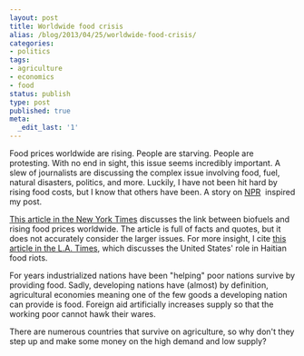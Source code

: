 ```yaml
---
layout: post
title: Worldwide food crisis
alias: /blog/2013/04/25/worldwide-food-crisis/
categories:
- politics
tags:
- agriculture
- economics
- food
status: publish
type: post
published: true
meta:
  _edit_last: '1'
---
```

Food prices worldwide are rising. People are starving. People are protesting. With no end in sight, this issue seems incredibly important. A slew of journalists are discussing the complex issue involving food, fuel, natural disasters, politics, and more. Luckily, I have not been hit hard by rising food costs, but I know that others have been. A story on <a href="http://www.npr.org/" target="_blank">NPR</a>  inspired my post.

<a href="http://www.nytimes.com/2008/04/15/business/worldbusiness/15food.html?ei=5065&amp;en=9e715f242c497f48&amp;ex=1208923200&amp;partner=MYWAY&amp;pagewanted=print" target="_blank">This article in the New York Times</a> discusses the link between biofuels and rising food prices worldwide. The article is full of facts and quotes, but it does not accurately consider the larger issues. For more insight, I cite <a href="http://www.latimes.com/news/nationworld/world/la-fg-rice13-2008may13,0,3507989.story" target="_blank">this article in the L.A. Times</a>, which discusses the United States' role in Haitian food riots.

For years industrialized nations have been "helping" poor nations survive by providing food. Sadly, developing nations have (almost) by definition, agricultural economies meaning one of the few goods a developing nation can provide is food. Foreign aid artificially increases supply so that the working poor cannot hawk their wares.

There are numerous countries that survive on agriculture, so why don't they step up and make some money on the high demand and low supply?
